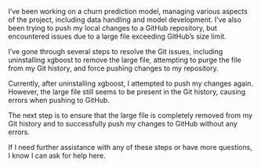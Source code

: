 I’ve been working on a churn prediction model, managing various aspects of the project, including data handling and model development. I’ve also been trying to push my local changes to a GitHub repository, but encountered issues due to a large file exceeding GitHub’s size limit.

I’ve gone through several steps to resolve the Git issues, including uninstalling xgboost to remove the large file, attempting to purge the file from my Git history, and force pushing changes to my repository.

Currently, after uninstalling xgboost, I attempted to push my changes again. However, the large file still seems to be present in the Git history, causing errors when pushing to GitHub.

The next step is to ensure that the large file is completely removed from my Git history and to successfully push my changes to GitHub without any errors.

If I need further assistance with any of these steps or have more questions, I know I can ask for help here.
